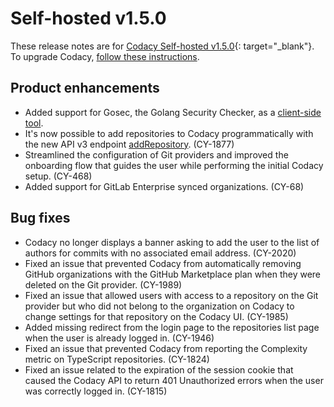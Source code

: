# Self-hosted v1.5.0

These release notes are for [Codacy Self-hosted v1.5.0](https://github.com/codacy/chart/releases/tag/1.5.0){: target="_blank"}. To upgrade Codacy, [follow these instructions](/chart/maintenance/upgrade/).

## Product enhancements

-   Added support for Gosec, the Golang Security Checker, as a [client-side tool](../../related-tools/client-side-tools.md).
-   It's now possible to add repositories to Codacy programmatically with the new API v3 endpoint [addRepository](https://app.codacy.com/api/api-docs#addrepository). (CY-1877)
-   Streamlined the configuration of Git providers and improved the onboarding flow that guides the user while performing the initial Codacy setup. (CY-468)
-   Added support for GitLab Enterprise synced organizations. (CY-68)

## Bug fixes

-   Codacy no longer displays a banner asking to add the user to the list of authors for commits with no associated email address. (CY-2020)
-   Fixed an issue that prevented Codacy from automatically removing GitHub organizations with the GitHub Marketplace plan when they were deleted on the Git provider. (CY-1989)
-   Fixed an issue that allowed users with access to a repository on the Git provider but who did not belong to the organization on Codacy to change settings for that repository on the Codacy UI. (CY-1985)
-   Added missing redirect from the login page to the repositories list page when the user is already logged in. (CY-1946)
-   Fixed an issue that prevented Codacy from reporting the Complexity metric on TypeScript repositories. (CY-1824)
-   Fixed an issue related to the expiration of the session cookie that caused the Codacy API to return 401 Unauthorized errors when the user was correctly logged in. (CY-1815)
